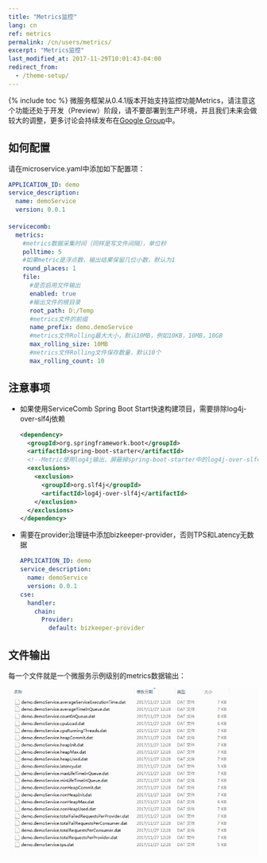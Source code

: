 ```yaml
---
title: "Metrics监控"
lang: cn
ref: metrics
permalink: /cn/users/metrics/
excerpt: "Metrics监控"
last_modified_at: 2017-11-29T10:01:43-04:00
redirect_from:
  - /theme-setup/
---
```


{% include toc %}
微服务框架从0.4.1版本开始支持监控功能Metrics，请注意这个功能还处于开发（Preview）阶段，请不要部署到生产环境，并且我们未来会做较大的调整，更多讨论会持续发布在[Google Group](https://groups.google.com/forum/#!forum/servicecomb-developers)中。
## 如何配置
请在microservice.yaml中添加如下配置项：
```yaml
APPLICATION_ID: demo
service_description:
  name: demoService
  version: 0.0.1

servicecomb:
  metrics:
    #metrics数据采集时间（同样是写文件间隔），单位秒
    polltime: 5
    #如果metric是浮点数，输出结果保留几位小数，默认为1
    round_places: 1
    file:
      #是否启用文件输出
      enabled: true
      #输出文件的根目录
      root_path: D:/Temp
      #metrics文件的前缀
      name_prefix: demo.demoService
      #metrics文件Rolling最大大小，默认10MB，例如10KB，10MB，10GB
      max_rolling_size: 10MB
      #metrics文件Rolling文件保存数量，默认10个
      max_rolling_count: 10
```

## 注意事项
* 如果使用ServiceComb Spring Boot Start快速构建项目，需要排除log4j-over-slf4j依赖
   ```xml
   <dependency>
     <groupId>org.springframework.boot</groupId>
     <artifactId>spring-boot-starter</artifactId>
     <!--Metric使用log4j输出，屏蔽掉spring-boot-starter中的log4j-over-slf4j-->
     <exclusions>
       <exclusion>
         <groupId>org.slf4j</groupId>
         <artifactId>log4j-over-slf4j</artifactId>
       </exclusion>
     </exclusions>
   </dependency>
   ```

* 需要在provider治理链中添加bizkeeper-provider，否则TPS和Latency无数据
   ```yaml
   APPLICATION_ID: demo
   service_description:
     name: demoService
     version: 0.0.1
   cse:
     handler:
       chain:
         Provider:
           default: bizkeeper-provider
   ```

## 文件输出
每一个文件就是一个微服务示例级别的metrics数据输出：

![Metrics图片](/assets/images/metrics-output.png)
